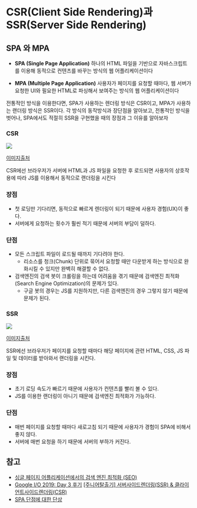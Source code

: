 # CSR(Client Side Rendering)과 SSR(Server Side Rendering)

## SPA 와 MPA

- **SPA (Single Page Application)**
  하나의 HTML 파일을 기반으로 자바스크립트를 이용해 동적으로 컨텐츠를 바꾸는 방식의 웹 어플리케이션이다

- **MPA (Multiple Page Application)**
  사용자가 페이지를 요청할 때마다, 웹 서버가 요청한 UI와 필요한 HTML로 파싱해서 보여주는 방식의 웹 어플리케이션이다

전통적인 방식을 이용한다면, SPA가 사용하는 렌더링 방식은 CSR이고, MPA가 사용하는 랜더링 방식은 SSR이다.
각 방식의 동작방식과 장단점을 알아보고, 전통적인 방식을 벗어나, SPA에서도 적절히 SSR을 구현했을 때의 장점과 그 이유를 알아보자

### CSR

<img src="https://github.com/baeharam/Must-Know-About-Frontend/raw/main/images/frontend/CSR.png">

[이미지출처](https://medium.com/@adamzerner/client-side-rendering-vs-server-side-rendering-a32d2cf3bfcc)

CSR에선 브라우저가 서버에 HTML과 JS 파일을 요청한 후 로드되면 사용자의 상호작용에 따라 JS를 이용해서 동적으로 랜더링을 시킨다

### 장점

- 첫 로딩만 기다리면, 동적으로 빠르게 렌더링이 되기 때문에 사용자 경험(UX)이 좋다.
- 서버에게 요청하는 횟수가 훨씬 적기 때문에 서버의 부담이 덜하다.

### 단점

- 모든 스크립트 파일이 로드될 때까지 기다려야 한다.
  - 리소스를 청크(Chunk) 단위로 묶어서 요청할 때만 다운받게 하는 방식으로 완화시킬 수 있지만 완벽히 해결할 수 없다.
- 검색엔진의 검색 봇이 크롤링을 하는데 어려움을 겪기 때문에 검색엔진 최적화(Search Engine Optimization)의 문제가 있다.
  - 구글 봇의 경우는 JS를 지원하지만, 다른 검색엔진의 경우 그렇지 않기 때문에 문제가 된다.

### SSR

<img src="https://github.com/baeharam/Must-Know-About-Frontend/raw/main/images/frontend/SSR.png">

[이미지출처](https://medium.com/@adamzerner/client-side-rendering-vs-server-side-rendering-a32d2cf3bfcc)

SSR에선 브라우저가 페이지를 요청할 때마다 해당 페이지에 관련 HTML, CSS, JS 파일 및 데이터를 받아와서 랜더링을 시킨다.

### 장점

- 초기 로딩 속도가 빠르기 때문에 사용자가 컨텐츠를 빨리 볼 수 있다.
- JS를 이용한 랜더링이 아니기 때문에 검색엔진 최적화가 가능하다.

### 단점

- 매번 페이지를 요청할 때마다 새로고침 되기 때문에 사용자가 경험이 SPA에 비해서 좋지 않다.
- 서버에 매번 요청을 하기 때문에 서버의 부하가 커진다.

## 참고

- [싱글 페이지 어플리케이션에서의 검색 엔진 최적화 (SEO)](https://funnygangstar.tistory.com/entry/%EC%8B%B1%EA%B8%80-%ED%8E%98%EC%9D%B4%EC%A7%80-%EC%96%B4%ED%94%8C%EB%A6%AC%EC%BC%80%EC%9D%B4%EC%85%98%EC%97%90%EC%84%9C%EC%9D%98-%EA%B2%80%EC%83%89-%EC%97%94%EC%A7%84-%EC%B5%9C%EC%A0%81%ED%99%94-SEO)
- [Google I/O 2019: Day 3 후기](https://hyunseob.github.io/2019/05/26/google-io-2019-day-3/)
  [[주니어탈출기] 서버사이드렌더링(SSR) & 클라이언트사이드렌더링(CSR)](https://velog.io/@zansol/%ED%99%95%EC%9D%B8%ED%95%98%EA%B8%B0-%EC%84%9C%EB%B2%84%EC%82%AC%EC%9D%B4%EB%93%9C%EB%A0%8C%EB%8D%94%EB%A7%81SSR-%ED%81%B4%EB%9D%BC%EC%9D%B4%EC%96%B8%ED%8A%B8%EC%82%AC%EC%9D%B4%EB%93%9C%EB%A0%8C%EB%8D%94%EB%A7%81CSR)
- [SPA 단점에 대한 단상](https://m.mkexdev.net/374)
